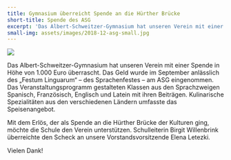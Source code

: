 ```yaml
---
title: Gymnasium überreicht Spende an die Hürther Brücke
short-title: Spende des ASG
excerpt: 'Das Albert-Schweitzer-Gymnasium hat unseren Verein mit einer Spende überrascht.'
small-img: assets/images/2018-12-asg-small.jpg
---
```


<img src="{{ site.url }}assets/images/2018-12-asg.jpg" class="lightbox"/>


Das Albert-Schweitzer-Gymnasium hat unseren Verein mit einer Spende in
Höhe von 1.000 Euro überrascht. Das Geld wurde im September anlässlich
des „Festum Linguarum“ – des Sprachenfestes – am ASG eingenommen. Das
Veranstaltungsprogramm gestalteten Klassen aus den Sprachzweigen
Spanisch, Französisch, Englisch und Latein mit ihren
Beiträgen. Kulinarische Spezialitäten aus den verschiedenen Ländern
umfasste das Speisenangebot. 

Mit dem Erlös, der als Spende an die
Hürther Brücke der Kulturen ging, möchte die Schule den Verein
unterstützen. Schulleiterin Birgit Willenbrink überreichte den Scheck
an unsere Vorstandsvorsitzende Elena Letezki.

Vielen Dank!
